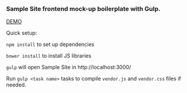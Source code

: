 ### Sample Site frontend mock-up boilerplate with Gulp. 

[DEMO](http://htmlpreview.github.io/?https://github.com/romran/sample-site/blob/master/index.html) 

Quick setup:

`npm install` to set up dependencies

`bower install` to install JS libraries

`gulp` will open Sample Site in http://localhost:3000/ 

Run `gulp <task name>` tasks to compile `vendor.js` and `vendor.css` files if needed. 

 

 
 
